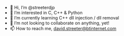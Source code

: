 - 👋 Hi, I’m @streeterdjp
- 👀 I’m interested in C, C++ & Python
- 🌱 I’m currently learning C++ dll injection / dll removal
- 💞️ I’m not looking to collaborate on anything, yet!
- 📫 How to reach me, david.streeter@btinternet.com

<!---
streeterdjp/streeterdjp is a ✨ special ✨ repository because its `README.md` (this file) appears on your GitHub profile.
You can click the Preview link to take a look at your changes.
--->
